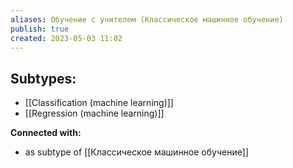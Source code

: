 ```yaml
---
aliases: Обучение с учителем (Классическое машинное обучение)
publish: true
created: 2023-05-03 11:02
---
```






## Subtypes:
- [[Classification (machine learning)]] 
- [[Regression (machine learning)]]










**Connected with:**
- as subtype of [[Классическое машинное обучение]]



